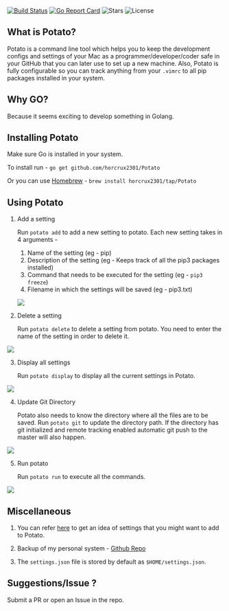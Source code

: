 [![Build Status](https://travis-ci.org/horcrux2301/Potato.svg?branch=master)](https://travis-ci.org/horcrux2301/Potato) [![Go Report Card](https://goreportcard.com/badge/github.com/horcrux2301/potato)](https://goreportcard.com/report/github.com/horcrux2301/potato) ![Stars](https://img.shields.io/github/stars/horcrux2301/Potato.svg) ![License](https://img.shields.io/github/license/horcrux2301/Potato.svg)

## What is Potato?

Potato is a command line tool which helps you to keep the development configs and settings of your Mac as a programmer/developer/coder safe in your GitHub that you
can later use to set up a new machine. Also, Potato is fully configurable so you can track anything from your `.vimrc` to all pip packages installed in your system.

## Why GO?

Because it seems exciting to develop something in Golang.

## Installing Potato

Make sure Go is installed in your system.

To install run - `go get github.com/horcrux2301/Potato`

Or you can use [Homebrew](https://brew.sh) - `brew install horcrux2301/tap/Potato`

## Using Potato

1. Add a setting

	Run `potato add` to add a new setting to potato.
	Each new setting takes in 4 arguments -
	1. Name of the setting  (eg - pip)
	2. Description of the setting (eg - Keeps track of all the pip3 packages installed)
	3. Command that needs to be executed for the setting (eg - `pip3 freeze`)
	4. Filename in which the settings will be saved (eg - pip3.txt)

	![](https://i.imgur.com/2yxuCPE.gif)
2. Delete a setting

	Run `potato delete` to delete a setting from potato.
	You need to enter the name of the setting in order to delete it.

![](https://i.imgur.com/jIdGOn8.gif)

3. Display all settings

	Run `potato display` to display all the current settings in Potato.

![](https://i.imgur.com/XhBAdu5.gif)

4. Update Git Directory

	Potato also needs to know the directory where all the files are to be saved. Run `potato git` to update the directory path. If the directory has git initialized and remote tracking enabled automatic git push to the master will also happen.

![](https://i.imgur.com/s4lvsQt.gif)

5. Run potato

	Run `potato run` to execute all the commands.

![](https://i.imgur.com/nW6MGEI.gif)

## Miscellaneous

1. You can refer [here](https://github.com/horcrux2301/Potato/blob/master/SettingsDemo.json) to get an idea of settings that you might want to add to Potato.

2. Backup of my personal system - [Github Repo](https://github.com/horcrux2301/Potato-Backup)

3. The `settings.json` file is stored by default as `$HOME/settings.json`.

## Suggestions/Issue ?

Submit a PR or open an Issue in the repo.
